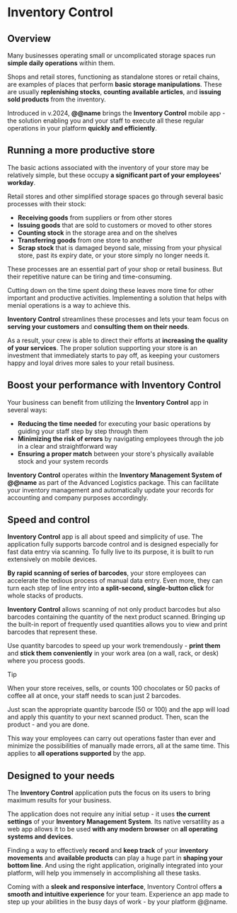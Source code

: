 # Inventory Control

## Overview

Many businesses operating small or uncomplicated storage spaces run **simple daily operations** within them. 

Shops and retail stores, functioning as standalone stores or retail chains, are examples of places that perform **basic storage manipulations**. 
These are usually **replenishing stocks**, **counting available articles**, and **issuing sold products** from the inventory.  

Introduced in v.2024, **@@name** brings the **Inventory Control** mobile app - the solution enabling you and your staff to execute all these regular operations in your platform **quickly and efficiently**.  

## Running a more productive store

The basic actions associated with the inventory of your store may be relatively simple, but these occupy **a significant part of your employees' workday**.  

Retail stores and other simplified storage spaces go through several basic processes with their stock:  

* **Receiving goods** from suppliers or from other stores 
* **Issuing goods** that are sold to customers or moved to other stores 
* **Counting stock** in the storage area and on the shelves 
* **Transferring goods** from one store to another
* **Scrap stock** that is damaged beyond sale, missing from your physical store, past its expiry date, or your store simply no longer needs it.  

These processes are an essential part of your shop or retail business. 
But their repetitive nature can be tiring and time-consuming.  

Cutting down on the time spent doing these leaves more time for other important and productive activities. 
Implementing a solution that helps with menial operations is a way to achieve this.  

**Inventory Control** streamlines these processes and lets your team focus on **serving your customers** and **consulting them on their needs**. 

As a result, your crew is able to direct their efforts at **increasing the quality of your services**. 
The proper solution supporting your store is an investment that immediately starts to pay off, as keeping your customers happy and loyal drives more sales to your retail business.   

## Boost your performance with Inventory Control

Your business can benefit from utilizing the **Inventory Control** app in several ways:  

* **Reducing the time needed** for executing your basic operations by guiding your staff step by step through them 
* **Minimizing the risk of errors** by navigating employees through the job in a clear and straightforward way 
* **Ensuring a proper match** between your store's physically available stock and your system records 

**Inventory Control** operates within the **Inventory Management System of @@name** as part of the Advanced Logistics package. 
This can facilitate your inventory management and automatically update your records for accounting and company purposes accordingly.  

## Speed and control

**Inventory Control** app is all about speed and simplicity of use. 
The application fully supports barcode control and is designed especially for fast data entry via scanning. 
To fully live to its purpose, it is built to run extensively on mobile devices.  

**By rapid scanning of series of barcodes**, your store employees can accelerate the tedious process of manual data entry. 
Even more, they can turn each step of line entry into **a split-second, single-button click** for whole stacks of products.  

**Inventory Control** allows scanning of not only product barcodes but also barcodes containing the quantity of the next product scanned. 
Bringing up the built-in report of frequently used quantities allows you to view and print barcodes that represent these.  

Use quantity barcodes to speed up your work tremendously - **print them** and **stick them conveniently** in your work area (on a wall, rack, or desk) where you process goods.  

> [!TIP]
> 
> When your store receives, sells, or counts 100 chocolates or 50 packs of coffee all at once, your staff needs to scan just 2 barcodes.
> 
> Just scan the appropriate quantity barcode (50 or 100) and the app will load and apply this quantity to your next scanned product. 
> Then, scan the product - and you are done.  

This way your employees can carry out operations faster than ever and minimize the possibilities of manually made errors, all at the same time. 
This applies to **all operations supported** by the app.  

## Designed to your needs

The **Inventory Control** application puts the focus on its users to bring maximum results for your business. 

The application does not require any initial setup - it uses **the current settings** of your **Inventory Management System**. 
Its native versatility as a web app allows it to be used **with any modern browser** on **all operating systems and devices**.  

Finding a way to effectively **record** and **keep track** of your **inventory movements** and **available products** can play a huge part in **shaping your bottom line**. 
And using the right application, originally integrated into your platform, will help you immensely in accomplishing all these tasks.  

Coming with a **sleek and responsive interface**, Inventory Control offers **a smooth and intuitive experience** for your team. 
Experience an app made to step up your abilities in the busy days of work - by your platform @@name.  
